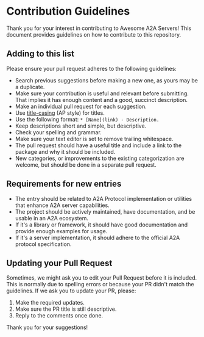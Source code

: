 # Contribution Guidelines

Thank you for your interest in contributing to Awesome A2A Servers! This document provides guidelines on how to contribute to this repository.

## Adding to this list

Please ensure your pull request adheres to the following guidelines:

- Search previous suggestions before making a new one, as yours may be a duplicate.
- Make sure your contribution is useful and relevant before submitting. That implies it has enough content and a good, succinct description.
- Make an individual pull request for each suggestion.
- Use [title-casing](https://capitalizemytitle.com/) (AP style) for titles.
- Use the following format: `* [Name](link) - Description.`
- Keep descriptions short and simple, but descriptive.
- Check your spelling and grammar.
- Make sure your text editor is set to remove trailing whitespace.
- The pull request should have a useful title and include a link to the package and why it should be included.
- New categories, or improvements to the existing categorization are welcome, but should be done in a separate pull request.

## Requirements for new entries

- The entry should be related to A2A Protocol implementation or utilities that enhance A2A server capabilities.
- The project should be actively maintained, have documentation, and be usable in an A2A ecosystem.
- If it's a library or framework, it should have good documentation and provide enough examples for usage.
- If it's a server implementation, it should adhere to the official A2A protocol specification.

## Updating your Pull Request

Sometimes, we might ask you to edit your Pull Request before it is included. This is normally due to spelling errors or because your PR didn't match the guidelines. If we ask you to update your PR, please:

1. Make the required updates.
2. Make sure the PR title is still descriptive.
3. Reply to the comments once done.

Thank you for your suggestions! 